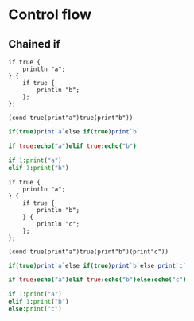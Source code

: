 # Control flow

## Chained if

```polygolf
if true {
    println "a";
} {
    if true {
        println "b";
    };
};
```

```janet nogolf
(cond true(print"a")true(print"b"))
```

```js nogolf
if(true)print`a`else if(true)print`b`
```

```nim nogolf
if true:echo("a")elif true:echo("b")
```

```py nogolf
if 1:print("a")
elif 1:print("b")
```

```polygolf
if true {
    println "a";
} {
    if true {
        println "b";
    } {
        println "c";
    };
};
```

```janet nogolf
(cond true(print"a")true(print"b")(print"c"))
```

```js nogolf
if(true)print`a`else if(true)print`b`else print`c`
```

```nim nogolf
if true:echo("a")elif true:echo("b")else:echo("c")
```

```py nogolf
if 1:print("a")
elif 1:print("b")
else:print("c")
```
